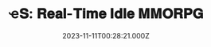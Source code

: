 ---
title: "ҽ𝐒: 𝐑𝐞𝐚𝐥-𝐓𝐢𝐦𝐞 𝐈𝐝𝐥𝐞 𝐌𝐌𝐎𝐑𝐏𝐆"
date: 2023-11-11T00:28:21.000Z
externalUrl: "https://arbitrum.questbook.app/dashboard/?grantId=0xbf93fc6825b5e9ba9a3d7fcf3d14cdfcf3b4c734&proposalId=0x556&chainId=10"
description: "Introduction ,ҽS, short for “etherSource,” is a real-time idle MMORPG and the first of its kind.,,At its core, ҽS is a classic crafting & gathering action RPG reimagined in a mobile-first idle format."
askBy: basil
fundingAsk: "24000"
type: "Grant"
---